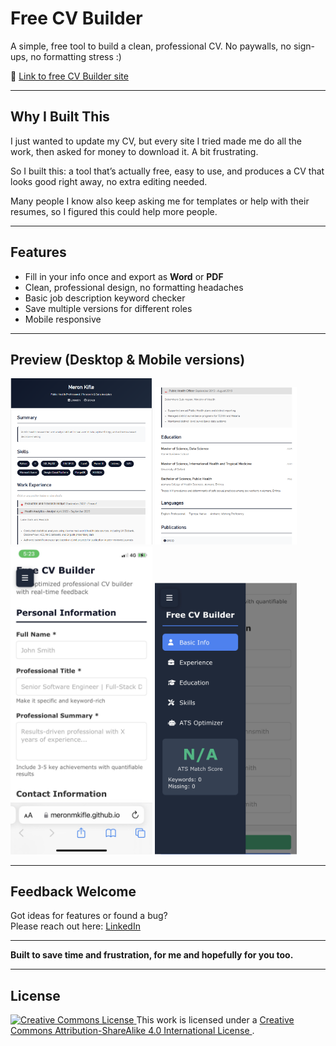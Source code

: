 # Free CV Builder

A simple, free tool to build a clean, professional CV. No paywalls, no sign-ups, no formatting stress :)

🔗 [Link to free CV Builder site ](https://meronmkifle.github.io/free-cv-builder/)

---

## Why I Built This

I just wanted to update my CV, but every site I tried made me do all the work, then asked for money to download it. A bit frustrating.

So I built this: a tool that’s actually free, easy to use, and produces a CV that looks good right away, no extra editing needed.

Many people I know also keep asking me for templates or help with their resumes, so I figured this could help more people.

---

## Features

- Fill in your info once and export as **Word** or **PDF**
- Clean, professional design, no formatting headaches
- Basic job description keyword checker
- Save multiple versions for different roles
- Mobile responsive
---

## Preview (Desktop & Mobile versions)

<p align="left">
  <img src="https://raw.githubusercontent.com/meronmkifle/free-cv-builder/main/CV%20Builder%20Screenshot%201of2.png" width="45%" />
  <img src="https://raw.githubusercontent.com/meronmkifle/free-cv-builder/main/CV%20Builder%20Screenshot%202of2.png" width="45%" />  
  <img src="https://github.com/meronmkifle/free-cv-builder/blob/main/CV%20Builder%20Mobile%20Version%20Screenshot%20page1.png" width="45%" />  
  <img src="https://github.com/meronmkifle/free-cv-builder/blob/main/CV%20Builder%20Mobile%20Version%20Screenshot.jpeg" width="45%" />
</p>

---

## Feedback Welcome

Got ideas for features or found a bug?  
Please reach out here: [LinkedIn](https://www.linkedin.com/in/meronmkifle/)

---

**Built to save time and frustration, for me and hopefully for you too.**

---

## License

<a rel="license" href="http://creativecommons.org/licenses/by-sa/4.0/">
  <img alt="Creative Commons License" style="border-width:0" src="https://i.creativecommons.org/l/by-sa/4.0/88x31.png" />
</a>  
This work is licensed under a 
<a rel="license" href="http://creativecommons.org/licenses/by-sa/4.0/">
  Creative Commons Attribution-ShareAlike 4.0 International License
</a>.
